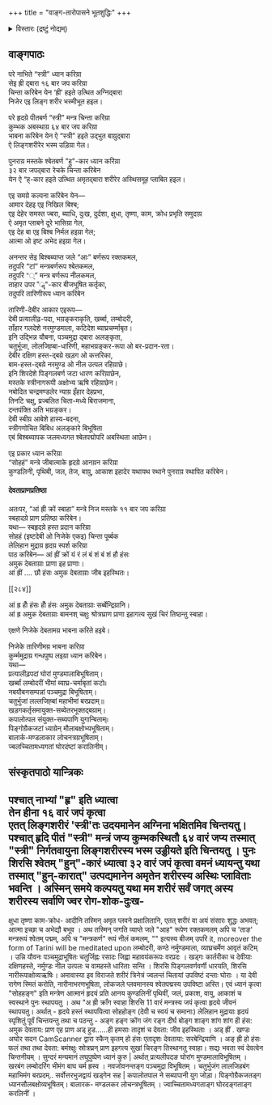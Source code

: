 +++
title = "वाङ्ग-तारोपासने भूतशुद्धिः"
+++

<details><summary>विस्तारः (द्रष्टुं नोद्यम्)</summary>

अघोर सदन इति ग्रन्थः।  
Bhattacharya, Amarnath. Aghor Sadan privately published by Mrs. Manju Chakraborty. 1998, Kolkata. PG: 283-284.
</details>


## वाङ्गपाठः
परे नाभिते “स्त्री” ध्यान करिय़ा  
सेइ ह्री द्बारा १६ बार जप करिय़ा  
चिन्ता करिबेन येन ‘ह्री’ हइते उत्थित अग्निद्बारा  
निजेर एइ लिङ्ग शरीर भस्मीभूत हइल।  

परे हृदय़े पीतबर्ण “स्त्री” मन्त्र चिन्ता करिय़ा  
कुम्भक अबस्थाय़ ६४ बार जप करिय़ा  
भाबना करिबेन येन ऐ “स्त्री” हइते उद्भुत बाय़ुद्बारा  
ऐ लिङ्गशरीरेर भस्म उड़िय़ा गेल।

पुनराय़ मस्तके श्बेतबर्ण "हु"-कार ध्यान करिय़ा  
३२ बार जपद्बारा रेचके चिन्ता करिबेन  
येन ऐ “ह्-कार हइते उत्थित अमृतद्बारा शरीरेर अस्थिसमूह प्लाबित हइल।  

एइ समय़े कल्पना करिबेन येन—  
आमार देहइ एइ निखिल बिश्ब;  
एइ देहेर समस्त ज्बरा, ब्याधि, दुःख, दुर्दशा, क्षुधा, तृष्णा, काम, क्रोध प्रभृति समुदाय़  
ऐ अमृत प्लाबने दूरे भासिय़ा गेल,  
एइ देह बा एइ बिश्ब निर्मल हइय़ा गेल;  
आत्मा ओ इष्ट अभेद हइय़ा गेल। 

अनन्तर सेइ बिश्बब्याप्त जले “आः” बर्णरूप रक्तकमल,  
तदुपरि “टां” मन्त्रबर्णरूप श्बेतकमल,  
तदुपरि “्” मन्त्र बर्णरूप नीलकमल,  
ताहार उपर "ॣ"-कार बीजभूषित कर्तृका,  
तदुपरि तारिणीरूप ध्यान करिबेन  

तारिणी-देबीर आकार एइरूप—  
देबी प्रत्यालीढ़-पदा, भय़ङ्कराकृति, खर्ब्बा, लम्बोदरी,  
ताँहार गलदेशे नरमुण्डमाला, कटिदेश ब्याघ्रचर्म्माबृत।  
इनि उद्भिन्न यौबना, पञ्चमुद्रा द्बारा अलङ्कृता,  
चतुर्भूजा, लोलजिह्बा-धारिणी, महाभय़ङ्कर-रूपा ओ बर-प्रदान-रता।  
देबीर दक्षिण हस्त-द्बय़े खड़ग ओ कत्तरिका,  
बाम-हस्त-द्बय़े नरमुण्ड ओ नील उत्पल रहिय़ाछे।  
इनि शिरदेशे पिङ्गलबर्ण जटा धारण करिय़ाछेन,  
मस्तके स्त्रीनागरूपी अक्षोभ्य ऋषि रहिय़ाछेन।  
नबोदित चन्द्रमण्डलेर न्याय़ इँहार देहप्रभा,  
तिनटि चक्षु, प्रज्बलित चिता-मध्ये बिराजमाना,  
दन्तपंक्ति अति भय़ङ्कर।  
देबी स्बीय़ आबेशे हास्य-बदना,  
स्त्रीगणोचित बिबिध अलङ्कारे बिभूषिता  
एबं बिश्बब्यापक जलमध्यगत श्बेतपद्मोपरि अबस्थिता आछेन।

एइ प्रकार ध्यान करिय़ा  
“सोहहं” मन्त्रे जीबात्माके हृदय़े आनय़न करिय़ा  
कुण्डलिनी, पृथिबी, जल, तेज, बाय़ु, आकाश इहादेर यथायथ स्थाने पुनराय़ स्थापित करिबेन।  

#### देवताप्राणप्रतिष्ठा
अतःपर, “आं ह्री क्रों स्बाहा” मन्त्रे निज मस्तके ११ बार जप करिय़ा  
स्बहादय़े प्राण प्रतिष्ठा करिबेन।  
यथा— स्बहृदय़े हस्त प्रदान करिय़ा  
सोहहं (इष्टदेबी ओ निजेके एकइ) चिन्ता पूर्ब्बक  
लेलिहान मुद्राय़ हृदय़ स्पर्श करिय़ा  
पाठ करिबेन— आं ह्रीं क्रों यं रं लं बं शं बं शं हौ हंसः  
अमुक देबताय़ाः प्राणा इह प्राणाः।  
आं ह्रीं .... छौ हंसः अमुक देबताय़ाः जीब इहस्थितः।  


[[२८४]]

आं ह्र होँ हंसः होँ हंसः अमुक देबताय़ाः सर्ब्बेन्द्रिय़ानि।  
आं ह्र अमुक देबताय़ाः बामनश् चक्षुः श्रोत्रघ्राण प्राणा इहागत्य सुखं चिरं तिष्ठन्तु स्बाहा।  

एक्षणे निजेके देबतामय़ भाबना करिते हइबे।  

निजेके तारिणीमय़ भाबना करिय़ा  
कुर्म्ममुद्राय़ गन्धपुष्प लइय़ा ध्यान करिबेन।  
यथा—  
प्रत्यालीढ़पदां घोरां मुण्डमालाबिभूषिताम्।  
खर्ब्बां लम्बोदरीं भीमां ब्याघ्र-चर्माबृतां कटो৷৷  
नबयौबनसम्पन्नां पञ्चमुद्रा बिभूषिताम्।  
चतुर्भुजां लल्लजिह्बां महाभीमां बरप्रदाम्॥  
खड़गकर्तृसमायुक्त-सब्येतरभूक्तद्बय़ाम्।  
कपालोत्पल संयुक्त-सब्यपाणि युगान्बिताम्৷৷  
पिङ्गोग्रैकजटां ध्याय़ेन् मौलाबक्षोभ्यभूषिताम्।  
बालार्क-मण्डलाकार लोचनत्रय़भूषिताम्।  
ज्बलच्चितामध्यगतां घोरदंष्टां करालिनीम्।


## संस्कृतपाठो यान्त्रिकः
पश्चात् नाभ्यां "हृ" इति ध्यात्वा  
तेन हीना १६ वारं जपं कृत्वा  
एतत् लिङ्गशरीरं 'स्त्री'तः उदयमानेन अग्निना भक्षितमिव चिन्तयतु। पश्चात् हृदि पीतं "स्त्री" मन्त्रं जप्य कुम्भकस्थितौ ६४ वारं जप्य तस्मात् "स्त्री" निर्गतवायुना लिङ्गशरीरस्य भस्म उड्डीयते इति चिन्तयतु ।
पुनः शिरसि श्वेतम् "हुन्"-कारं ध्यात्वा ३२ वारं जपं कृत्वा
वमनं ध्यायन्तु यथा तस्मात् "हुन्-कारात्" उत्पद्यमानेन अमृतेन शरीरस्य अस्थिः प्लाविताः भवन्ति । अस्मिन् समये
कल्पयतु यथा मम शरीरं सर्वं जगत् अस्य शरीरस्य सर्वाणि ज्वर रोग-शोक-दुःख-
-
क्षुधा तृष्णा काम-क्रोध- आदीनि तस्मिन् अमृत प्लवने
प्रक्षालितानि, एतत् शरीरं वा अयं संसारः शुद्धः अभवत्; आत्मा
इच्छा च अभेद्यौ बभूव । अथ तस्मिन् जगति व्याप्ते जले "आह" रूपेण
रक्तकमलम् अपि च 'ताङ' मन्त्ररूपं श्वेतम् पद्मम्, अपि च
"मन्त्रकर्ण" रूपं नीलं कमलम्, "" इत्यस्य बीजम् उपरि it, moreover the form of Tarini will be meditated upon लम्बोदरी, कण्ठे नर्मुण्डमाला, व्याघ्रचर्मेण आवृतं कटिम् । उन्नि यौवनः पञ्चमुद्राभूषितः चतुर्जिह्नः रसादः जिह्वा महावयंकरूपः वरप्रदः । खड्गः कार्तरीका च देवीयाः दक्षिणहस्ते, नर्मुण्डः नील उत्पलः च वामहस्ते धारिताः सन्ति । शिरसि पिङ्गलवर्णवर्णी धारयति, शिरसि नारीरूपाक्षोव्यऋषिः। अमावास्या इव विराजते शरीरं त्रिनेत्रं ज्वलन्तं चितायां उपविष्टं दन्ताः घोराः । या देवी रागेण स्मितं करोति, नारीनाभरणभूषिता, लोकजले प्लवमानस्य श्वेतपद्मस्य उपविष्टा अस्ति।
एवं ध्यानं कृत्वा "सोहहङ्ग" इति मन्त्रेण आत्मानं हृदयं प्रति आनय कुण्डलिनीं पृथिवीं, जलं, प्रकाश, वायु, आकाशं च स्वस्थाने पुनः
स्थापयतु ।
अथ "अ ह्री क्रॉंग स्वाहा शिरसि 11 वारं मन्त्रस्य जपं कृत्वा हृदये जीवनं स्थापयतु। अर्थात् - हृदये हस्तं स्थापयित्वा सोहहोङ्ग (देवी च स्वयं च समानाः) लेलिहान मुद्रायाः हृदयं स्पृशितुं पूर्वं चिन्तयन्तु तथा च पठन्तु - अङ्ग
हङ्ग क्रोंग जंग रङ्ग दीर्घ बोङ्ग शाङ्ग शांग शांग ही हंस: अमुक देवताय:
प्राण एह प्राण अड् हुड......ही हमसाः तादृशं च देवता: जीव इहस्थिताः । अड् ह्रीं
.
खण्डः
अघोर सदन
CamScanner द्वारा स्कैन् कृतम्
हो हंसः एतादृशः देवताया: सरबेन्द्रियाणि । अङ् ह्री
हो हंसः फलं
तथा तथा देवता: बमंश्क्षुः स्रोत्रघ्रन् प्राण इहगत्य सुखां चिरङ्ग तिस्थानतु स्वाहा। सद्यः भवता स्वं देवत्वेन चिन्तनीयम् ।
सुन्दरं मन्यमानं लघुपुष्पेण ध्यानं कुरु | अर्थात् प्रत्यलीपदङ
घोरांग मुण्डमालाविभूषितम् । खरबंग लम्बोदरिंग भीमंग बाघ चर्म ह्रस्व ।
नवजोवनन्तङ्ग पञ्चमुद्रा विभूषितम् । चतुर्भुजंग लालजिहबंग महाभिमंग बरप्रदम्.. सर्वोत्तरभुजद्वायं खड्गेन सह | कपालोतपाल ने सब्यापानी युग
जोड़ा। पिङ्गोग्रैकजतङ्ग ध्यानसौलबक्षोव्यभूषितम्। बालारक- मण्डलकर लोचन्त्रभूषितम् । ज्वाच्चितामध्यगताङ्ग घोरदङ्गताङ्ग करलिनीं ।